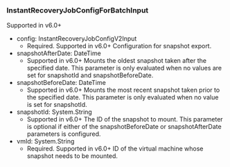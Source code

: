 ### InstantRecoveryJobConfigForBatchInput
Supported in v6.0+

- config: InstantRecoveryJobConfigV2Input
  - Required. Supported in v6.0+
      Configuration for snapshot export.
- snapshotAfterDate: DateTime
  - Supported in v6.0+
      Mounts the oldest snapshot taken after the specified date. This parameter is only evaluated when no values are set for snapshotId and snapshotBeforeDate.
- snapshotBeforeDate: DateTime
  - Supported in v6.0+
      Mounts the most recent snapshot taken prior to the specified date. This parameter is only evaluated when no value is set for snapshotId.
- snapshotId: System.String
  - Supported in v6.0+
      The ID of the snapshot to mount. This parameter is optional if either of the snapshotBeforeDate or snapshotAfterDate parameters is configured.
- vmId: System.String
  - Required. Supported in v6.0+
      ID of the virtual machine whose snapshot needs to be mounted.
